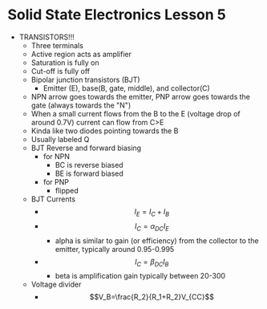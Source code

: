 # Solid State Electronics Lesson 5
- TRANSISTORS!!!
  - Three terminals
  - Active region acts as amplifier
  - Saturation is fully on
  - Cut-off is fully off
  - Bipolar junction transistors (BJT)
    - Emitter (E), base(B, gate, middle), and collector(C)
  - NPN arrow goes towards the emitter, PNP arrow goes towards the gate (always towards the "N")
  - When a small current flows from the B to the E (voltage drop of around 0.7V) current can flow from C>E
  - Kinda like two diodes pointing towards the B
  - Usually labeled Q
  - BJT Reverse and forward biasing
    - for NPN
      - BC is reverse biased
      - BE is forward biased
    - for PNP
      - flipped
  - BJT Currents
    - $$I_E=I_C+I_B$$
    - $$I_C=\alpha_{DC}I_E$$
      - alpha is similar to gain (or efficiency) from the collector to the emitter, typically around 0.95-0.995
    - $$I_C=\beta_{DC}I_B$$
      - beta is amplification gain typically between 20-300
  - Voltage divider 
    - $$V_B=\frac{R_2}{R_1+R_2}V_{CC}$$
